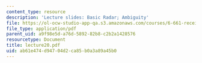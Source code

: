 ```yaml
---
content_type: resource
description: 'Lecture slides: Basic Radar; Ambiguity'
file: https://ol-ocw-studio-app-qa.s3.amazonaws.com/courses/6-661-receivers-antennas-and-signals-spring-2003/ab61e474d94704d2ca85b0a3a89a45b0_lecture20.pdf
file_type: application/pdf
parent_uid: a9f98e5d-a76d-5892-82b8-c2b2a1428576
resourcetype: Document
title: lecture20.pdf
uid: ab61e474-d947-04d2-ca85-b0a3a89a45b0
---
```

